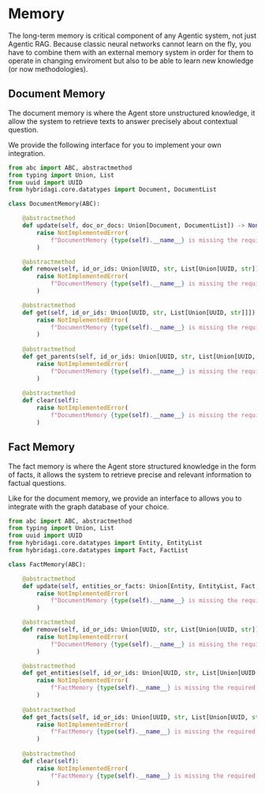 # Memory

The long-term memory is critical component of any Agentic system, not just Agentic RAG. Because classic neural networks cannot learn on the fly, you have to combine them with an external memory system in order for them to operate in changing enviroment but also to be able to learn new knowledge (or now methodologies).

## Document Memory

The document memory is where the Agent store unstructured knowledge, it allow the system to retrieve texts to answer precisely about contextual question.

We provide the following interface for you to implement your own integration.

```python
from abc import ABC, abstractmethod
from typing import Union, List
from uuid import UUID
from hybridagi.core.datatypes import Document, DocumentList

class DocumentMemory(ABC):

    @abstractmethod
    def update(self, doc_or_docs: Union[Document, DocumentList]) -> None:
        raise NotImplementedError(
            f"DocumentMemory {type(self).__name__} is missing the required 'update' method."
        )

    @abstractmethod
    def remove(self, id_or_ids: Union[UUID, str, List[Union[UUID, str]]]) -> None:
        raise NotImplementedError(
            f"DocumentMemory {type(self).__name__} is missing the required 'remove' method."
        )

    @abstractmethod
    def get(self, id_or_ids: Union[UUID, str, List[Union[UUID, str]]]) -> DocumentList:
        raise NotImplementedError(
            f"DocumentMemory {type(self).__name__} is missing the required 'get' method."
        )
    
    @abstractmethod
    def get_parents(self, id_or_ids: Union[UUID, str, List[Union[UUID, str]]]) -> DocumentList:
        raise NotImplementedError(
            f"DocumentMemory {type(self).__name__} is missing the required 'get_parent' method."
        )
    
    @abstractmethod
    def clear(self):
        raise NotImplementedError(
            f"DocumentMemory {type(self).__name__} is missing the required 'clear' method."
        )
```

## Fact Memory


The fact memory is where the Agent store structured knowledge in the form of facts, it allows the system to retrieve precise and relevant information to factual questions.

Like for the document memory, we provide an interface to allows you to integrate with the graph database of your choice.

```python
from abc import ABC, abstractmethod
from typing import Union, List
from uuid import UUID
from hybridagi.core.datatypes import Entity, EntityList
from hybridagi.core.datatypes import Fact, FactList

class FactMemory(ABC):

    @abstractmethod
    def update(self, entities_or_facts: Union[Entity, EntityList, Fact, FactList]) -> None:
        raise NotImplementedError(
            f"DocumentMemory {type(self).__name__} is missing the required 'update' method."
        )

    @abstractmethod
    def remove(self, id_or_ids: Union[UUID, str, List[Union[UUID, str]]]) -> None:
        raise NotImplementedError(
            f"DocumentMemory {type(self).__name__} is missing the required 'remove' method."
        )

    @abstractmethod
    def get_entities(self, id_or_ids: Union[UUID, str, List[Union[UUID, str]]]) -> EntityList:
        raise NotImplementedError(
            f"FactMemory {type(self).__name__} is missing the required 'get_entities' method."
        )
    
    @abstractmethod
    def get_facts(self, id_or_ids: Union[UUID, str, List[Union[UUID, str]]]) -> FactList:
        raise NotImplementedError(
            f"FactMemory {type(self).__name__} is missing the required 'get_facts' method."
        )
        
    @abstractmethod
    def clear(self):
        raise NotImplementedError(
            f"FactMemory {type(self).__name__} is missing the required 'clear' method."
        )
```